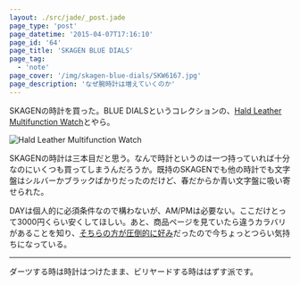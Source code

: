 ```yaml
---
layout: ./src/jade/_post.jade
page_type: 'post'
page_datetime: '2015-04-07T17:16:10'
page_id: '64'
page_title: 'SKAGEN BLUE DIALS'
page_tag:
  - 'note'
page_cover: '/img/skagen-blue-dials/SKW6167.jpg'
page_description: 'なぜ腕時計は増えていくのか'
---
```

SKAGENの時計を買った。BLUE DIALSというコレクションの、[Hald Leather Multifunction Watch](http://www.skagen.com/us/en/hidden-arrays/blue-dials.html)とやら。

![Hald Leather Multifunction Watch](/img/skagen-blue-dials/SKW6167.jpg)

SKAGENの時計は三本目だと思う。なんで時計というのは一つ持っていれば十分なのにいくつも買ってしまうんだろうか。既持のSKAGENでも他の時計でも文字盤はシルバーかブラックばかりだったのだけど、春だからか青い文字盤に吸い寄せられた。

DAYは個人的に必須条件なので構わないが、AM/PMは必要ない。ここだけとって3000円くらい安くしてほしい。あと、商品ページを見ていたら違うカラバリがあることを知り、[そちらの方が圧倒的に好み](http://www.skagen.com/us/en/hidden-arrays/blue-dials/hald-leather-multifunction-watch-pdpskw6169p.html?referer=productlisting)だったので今ちょっとつらい気持ちになっている。

---

ダーツする時は時計はつけたまま、ビリヤードする時ははずす派です。
